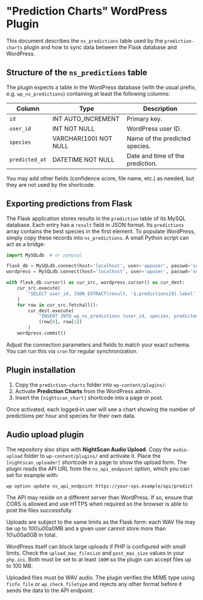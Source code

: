 # "Prediction Charts" WordPress Plugin

This document describes the `ns_predictions` table used by the `prediction-charts` plugin and how to sync data between the Flask database and WordPress.

## Structure of the `ns_predictions` table

The plugin expects a table in the WordPress database (with the usual prefix, e.g. `wp_ns_predictions`) containing at least the following columns:

| Column      | Type        | Description                         |
| ----------- | ----------- | ----------------------------------- |
| `id`        | INT AUTO_INCREMENT | Primary key. |
| `user_id`   | INT NOT NULL | WordPress user ID. |
| `species`   | VARCHAR(100) NOT NULL | Name of the predicted species. |
| `predicted_at` | DATETIME NOT NULL | Date and time of the prediction. |

You may add other fields (confidence score, file name, etc.) as needed, but they are not used by the shortcode.

## Exporting predictions from Flask

The Flask application stores results in the `prediction` table of its MySQL database. Each entry has a `result` field in JSON format. Its `predictions` array contains the best species in the first element. To populate WordPress, simply copy these records into `ns_predictions`. A small Python script can act as a bridge:

```python
import MySQLdb  # or pymysql

flask_db = MySQLdb.connect(host='localhost', user='appuser', passwd='secret', db='nightscan')
wordpress = MySQLdb.connect(host='localhost', user='wpuser', passwd='secret', db='wordpress')

with flask_db.cursor() as cur_src, wordpress.cursor() as cur_dest:
    cur_src.execute(
        "SELECT user_id, JSON_EXTRACT(result, '$.predictions[0].label') AS species FROM prediction"
    )
    for row in cur_src.fetchall():
        cur_dest.execute(
            "INSERT INTO wp_ns_predictions (user_id, species, predicted_at) VALUES (%s, %s, NOW())",
            (row[0], row[1])
        )
    wordpress.commit()
```

Adjust the connection parameters and fields to match your exact schema. You can run this via `cron` for regular synchronization.

## Plugin installation

1. Copy the `prediction-charts` folder into `wp-content/plugins/`.
2. Activate **Prediction Charts** from the WordPress admin.
3. Insert the `[nightscan_chart]` shortcode into a page or post.

Once activated, each logged‑in user will see a chart showing the number of predictions per hour and species for their own data.

## Audio upload plugin

The repository also ships with **NightScan Audio Upload**. Copy the
`audio-upload` folder to `wp-content/plugins/` and activate it. Place the
`[nightscan_uploader]` shortcode in a page to show the upload form. The
plugin reads the API URL from the `ns_api_endpoint` option, which you can
set for example with:

```bash
wp option update ns_api_endpoint https://your-vps.example/api/predict
```

The API may reside on a different server than WordPress. If so, ensure
that CORS is allowed and use HTTPS when required so the browser is able to
post the files successfully.

Uploads are subject to the same limits as the Flask form: each WAV file
may be up to 100\u00a0MB and a given user cannot store more than
10\u00a0GB in total.

WordPress itself can block large uploads if PHP is configured with small
limits. Check the `upload_max_filesize` and `post_max_size` values in your
`php.ini`. Both must be set to at least `100M` so the plugin can accept
files up to 100 MB.

Uploaded files must be WAV audio. The plugin verifies the MIME type using
`finfo_file` or `wp_check_filetype` and rejects any other format before it
sends the data to the API endpoint.
